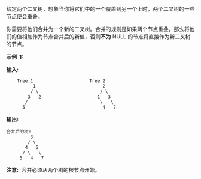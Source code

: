给定两个二叉树，想象当你将它们中的一个覆盖到另一个上时，两个二叉树的一些节点便会重叠。

你需要将他们合并为一个新的二叉树。合并的规则是如果两个节点重叠，那么将他们的值相加作为节点合并后的新值，否则**不为** NULL 的节点将直接作为新二叉树的节点。

**示例  1:**

**输入:**

```
	Tree 1                     Tree 2
          1                         2
         / \                       / \
        3   2                     1   3
       /                           \   \
      5                             4   7
```

**输出:**

```
合并后的树:
	     3
	    / \
	   4   5
	  / \   \
	 5   4   7
```

**注意:**  合并必须从两个树的根节点开始。
